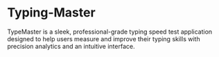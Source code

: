# Typing-Master
TypeMaster is a sleek, professional-grade typing speed test application designed to help users measure and improve their typing skills with precision analytics and an intuitive interface.
